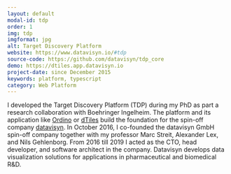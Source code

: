 ```yaml
---
layout: default
modal-id: tdp
order: 1
img: tdp
imgformat: jpg
alt: Target Discovery Platform
website: https://www.datavisyn.io/#tdp
source-code: https://github.com/datavisyn/tdp_core
demo: https://dtiles.app.datavisyn.io
project-date: since December 2015
keywords: platform, typescript
category: Web Platform
---
```


I developed the Target Discovery Platform (TDP) during my PhD as part a research collaboration with Boehringer Ingelheim. The platform and its application like [Ordino](https://ordino.caleydoapp.org) or [dTiles](https://dtiles.app.datavisyn.io) build the foundation for the spin-off company [datavisyn](https://www.datavisyn.io). In October 2016, I co-founded the datavisyn GmbH spin-off company together with my professor Marc Streit, Alexander Lex, and Nils Gehlenborg. From 2016 till 2019 I acted as the CTO, head developer, and software architect in the company. Datavisyn develops data visualization solutions for applications in pharmaceutical and biomedical R&D.